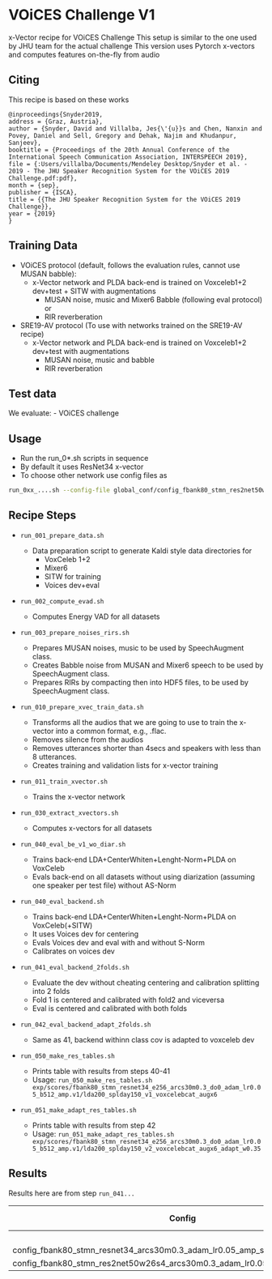 # VOiCES Challenge V1

x-Vector recipe for VOiCES Challenge
This setup is similar to the one used by JHU team for the actual challenge
This version uses Pytorch x-vectors and computes features on-the-fly from audio

## Citing

   This recipe is based on these works
```
@inproceedings{Snyder2019,
address = {Graz, Austria},
author = {Snyder, David and Villalba, Jes{\'{u}}s and Chen, Nanxin and Povey, Daniel and Sell, Gregory and Dehak, Najim and Khudanpur, Sanjeev},
booktitle = {Proceedings of the 20th Annual Conference of the International Speech Communication Association, INTERSPEECH 2019},
file = {:Users/villalba/Documents/Mendeley Desktop/Snyder et al. - 2019 - The JHU Speaker Recognition System for the VOiCES 2019 Challenge.pdf:pdf},
month = {sep},
publisher = {ISCA},
title = {{The JHU Speaker Recognition System for the VOiCES 2019 Challenge}},
year = {2019}
}
```

## Training Data
   - VOiCES protocol (default, follows the evaluation rules, cannot use MUSAN babble):
     - x-Vector network and PLDA back-end is trained on Voxceleb1+2 dev+test + SITW with augmentations
        - MUSAN noise, music and Mixer6 Babble (following eval protocol) or
        - RIR reverberation
   - SRE19-AV protocol (To use with networks trained on the SRE19-AV recipe)
     - x-Vector network and PLDA back-end is trained on Voxceleb1+2 dev+test with augmentations
        - MUSAN noise, music and babble
        - RIR reverberation

## Test data

   We evaluate:
     - VOiCES challenge

## Usage

   - Run the run_0*.sh scripts in sequence
   - By default it uses ResNet34 x-vector
   - To choose other network use config files as
```bash
run_0xx_....sh --config-file global_conf/config_fbank80_stmn_res2net50w26s8_arcs30m0.3_adam_lr0.05_amp.v1.sh
```

## Recipe Steps

   - `run_001_prepare_data.sh`
     - Data preparation script to generate Kaldi style data directories for 
       - VoxCeleb 1+2
       - Mixer6
       - SITW for training
       - Voices dev+eval

   - `run_002_compute_evad.sh`
      - Computes Energy VAD for all datasets

   - `run_003_prepare_noises_rirs.sh`
      - Prepares MUSAN noises, music to be used by SpeechAugment class.
      - Creates Babble noise from MUSAN and Mixer6 speech to be used by SpeechAugment class.
      - Prepares RIRs by compacting then into HDF5 files, to be used by SpeechAugment class.

   - `run_010_prepare_xvec_train_data.sh`
      - Transforms all the audios that we are going to use to train the x-vector into a common format, e.g., .flac.
      - Removes silence from the audios
      - Removes utterances shorter than 4secs and speakers with less than 8 utterances.
      - Creates training and validation lists for x-vector training

   - `run_011_train_xvector.sh`
      - Trains the x-vector network

   - `run_030_extract_xvectors.sh`
      - Computes x-vectors for all datasets

   - `run_040_eval_be_v1_wo_diar.sh`
      - Trains back-end LDA+CenterWhiten+Lenght-Norm+PLDA on VoxCeleb
      - Evals back-end on all datasets without using diarization (assuming one speaker per test file) without AS-Norm
   - `run_040_eval_backend.sh`
      - Trains back-end LDA+CenterWhiten+Lenght-Norm+PLDA on VoxCeleb(+SITW)
      - It uses Voices dev for centering
      - Evals Voices dev and eval with and without S-Norm
      - Calibrates on voices dev
   - `run_041_eval_backend_2folds.sh`
      - Evaluate the dev without cheating centering and calibration splitting into 2 folds
      - Fold 1 is centered and calibrated with fold2 and viceversa
      - Eval is centered and calibrated with both folds
   - `run_042_eval_backend_adapt_2folds.sh`
      - Same as 41, backend withinn class cov is adapted to voxceleb dev
   - `run_050_make_res_tables.sh`
      - Prints table with results from steps 40-41
      - Usage: 
         `run_050_make_res_tables.sh exp/scores/fbank80_stmn_resnet34_e256_arcs30m0.3_do0_adam_lr0.05_b512_amp.v1/lda200_splday150_v1_voxcelebcat_augx6`
   - `run_051_make_adapt_res_tables.sh`
      - Prints table with results from step 42
      - Usage: 
         `run_051_make_adapt_res_tables.sh exp/scores/fbank80_stmn_resnet34_e256_arcs30m0.3_do0_adam_lr0.05_b512_amp.v1/lda200_splday150_v2_voxcelebcat_augx6_adapt_w0.35`

## Results

Results here are from step `run_041...`

| Config | NNet | AS-Norm | VOICES DEV |    |        | VOICES EVAL |      |      |
| ------ | ---- | :-----: | :--------: | :--: | :--: | :---------: | :--: | :--: | 
|  |  |  | EER  | MinDCF  | ActDCF | EER | MinDCF | ActDCF | 
| config_fbank80_stmn_resnet34_arcs30m0.3_adam_lr0.05_amp_sre19prot.v1.sh |  ResNet34 | N | 1.09 | 0.109 | 0.110 | 4.12 | 0.281 | 0.288 | 
| config_fbank80_stmn_res2net50w26s4_arcs30m0.3_adam_lr0.05_amp_sre19prot.v1.sh | Res2Net50 | N | 1.04 | 0.089 | 0.089 | 3.50 | 0.249 | 0.250 | 
